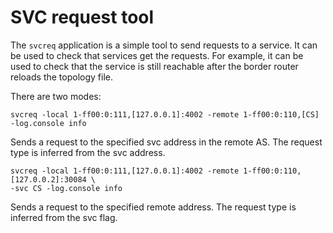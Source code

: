 # SVC request tool

The `svcreq` application is a simple tool to send requests to a 
service. It can be used to check that services get the requests.
For example, it can be used to check that the service is still
reachable after the border router reloads the topology file.

There are two modes:
```
svcreq -local 1-ff00:0:111,[127.0.0.1]:4002 -remote 1-ff00:0:110,[CS] -log.console info
```

Sends a request to the specified svc address in the remote AS. The request
type is inferred from the svc address.

```
svcreq -local 1-ff00:0:111,[127.0.0.1]:4002 -remote 1-ff00:0:110,[127.0.0.2]:30084 \
-svc CS -log.console info
```

Sends a request to the specified remote address. The request 
type is inferred from the svc flag.